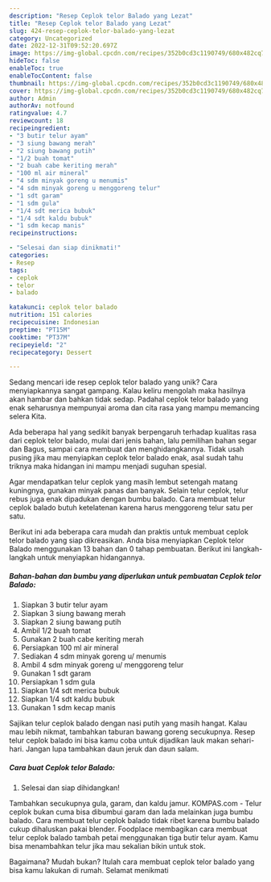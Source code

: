 ```yaml
---
description: "Resep Ceplok telor Balado yang Lezat"
title: "Resep Ceplok telor Balado yang Lezat"
slug: 424-resep-ceplok-telor-balado-yang-lezat
category: Uncategorized
date: 2022-12-31T09:52:20.697Z
image: https://img-global.cpcdn.com/recipes/352b0cd3c1190749/680x482cq70/ceplok-telor-balado-foto-resep-utama.jpg
hideToc: false
enableToc: true
enableTocContent: false
thumbnail: https://img-global.cpcdn.com/recipes/352b0cd3c1190749/680x482cq70/ceplok-telor-balado-foto-resep-utama.jpg
cover: https://img-global.cpcdn.com/recipes/352b0cd3c1190749/680x482cq70/ceplok-telor-balado-foto-resep-utama.jpg
author: Admin
authorAv: notfound
ratingvalue: 4.7
reviewcount: 18
recipeingredient:
- "3 butir telur ayam"
- "3 siung bawang merah"
- "2 siung bawang putih"
- "1/2 buah tomat"
- "2 buah cabe keriting merah"
- "100 ml air mineral"
- "4 sdm minyak goreng u menumis"
- "4 sdm minyak goreng u menggoreng telur"
- "1 sdt garam"
- "1 sdm gula"
- "1/4 sdt merica bubuk"
- "1/4 sdt kaldu bubuk"
- "1 sdm kecap manis"
recipeinstructions:

- "Selesai dan siap dinikmati!"
categories:
- Resep
tags:
- ceplok
- telor
- balado

katakunci: ceplok telor balado 
nutrition: 151 calories
recipecuisine: Indonesian
preptime: "PT15M"
cooktime: "PT37M"
recipeyield: "2"
recipecategory: Dessert

---
```





Sedang mencari ide resep ceplok telor balado yang unik? Cara menyiapkannya sangat gampang. Kalau keliru mengolah maka hasilnya akan hambar dan bahkan tidak sedap. Padahal ceplok telor balado yang enak seharusnya mempunyai aroma dan cita rasa yang mampu memancing selera Kita.





Ada beberapa hal yang sedikit banyak berpengaruh terhadap kualitas rasa dari ceplok telor balado, mulai dari jenis bahan, lalu pemilihan bahan segar dan Bagus, sampai cara membuat dan menghidangkannya. Tidak usah pusing jika mau menyiapkan ceplok telor balado enak,      asal sudah tahu triknya maka hidangan ini mampu menjadi suguhan spesial.














Agar mendapatkan telur ceplok yang masih lembut setengah matang kuningnya, gunakan minyak panas dan banyak. Selain telur ceplok, telur rebus juga enak dipadukan dengan bumbu balado. Cara membuat telur ceplok balado butuh ketelatenan karena harus menggoreng telur satu per satu.






Berikut ini ada beberapa cara mudah dan praktis untuk membuat ceplok telor balado yang siap dikreasikan. Anda bisa menyiapkan Ceplok telor Balado menggunakan 13 bahan dan 0 tahap pembuatan. Berikut ini langkah-langkah untuk menyiapkan hidangannya.

<!--inarticleads1-->

##### Bahan-bahan dan bumbu yang diperlukan untuk pembuatan Ceplok telor Balado:

1. Siapkan 3 butir telur ayam
1. Siapkan 3 siung bawang merah
1. Siapkan 2 siung bawang putih
1. Ambil 1/2 buah tomat
1. Gunakan 2 buah cabe keriting merah
1. Persiapkan 100 ml air mineral
1. Sediakan 4 sdm minyak goreng u/ menumis
1. Ambil 4 sdm minyak goreng u/ menggoreng telur
1. Gunakan 1 sdt garam
1. Persiapkan 1 sdm gula
1. Siapkan 1/4 sdt merica bubuk
1. Siapkan 1/4 sdt kaldu bubuk
1. Gunakan 1 sdm kecap manis


Sajikan telur ceplok balado dengan nasi putih yang masih hangat. Kalau mau lebih nikmat, tambahkan taburan bawang goreng secukupnya. Resep telur ceplok balado ini bisa kamu coba untuk dijadikan lauk makan sehari-hari. Jangan lupa tambahkan daun jeruk dan daun salam. 

<!--inarticleads2-->

##### Cara buat Ceplok telor Balado:


1. Selesai dan siap dihidangkan!

Tambahkan secukupnya gula, garam, dan kaldu jamur. KOMPAS.com - Telur ceplok bukan cuma bisa dibumbui garam dan lada melainkan juga bumbu balado. Cara membuat telur ceplok balado tidak ribet karena bumbu balado cukup dihaluskan pakai blender. Foodplace membagikan cara membuat telur ceplok balado tambah petai menggunakan tiga butir telur ayam. Kamu bisa menambahkan telur jika mau sekalian bikin untuk stok. 

Bagaimana? Mudah bukan? Itulah cara membuat ceplok telor balado yang bisa kamu lakukan di rumah. Selamat menikmati
